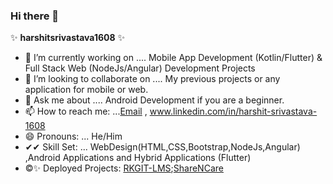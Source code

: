 ### Hi there 👋


 ✨  **harshitsrivastava1608** ✨ <br>
  
- 🔭 I’m currently working on .... Mobile App Development (Kotlin/Flutter) & Full Stack Web (NodeJs/Angular) Development Projects
- 👯 I’m looking to collaborate on .... My previous projects or any application for mobile or web.
- 💬 Ask me about .... Android Development if you are a beginner.
- 📫 How to reach me: ...<a href="harshit.srivastava1608@gmail.com">Email</a> , www.linkedin.com/in/harshit-srivastava-1608
- 😄 Pronouns: ... He/Him
- ✔✔ Skill Set: ... WebDesign(HTML,CSS,Bootstrap,NodeJs,Angular) ,Android Applications and Hybrid Applications (Flutter)
- ©✨ Deployed Projects: <a href="https://play.google.com/store/apps/details?id=com.rkgitlms.learningrkgit"> RKGIT-LMS</a>;<a href="https://play.google.com/store/apps/details?id=com.sharencare.mapdb">ShareNCare</a>
